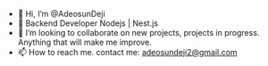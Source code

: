 - 👋 Hi, I’m @AdeosunDeji
- 👀 Backend Developer Nodejs | Nest.js
- 💞️ I’m looking to collaborate on new projects, projects in progress. Anything that will make me improve.
- 📫 How to reach me. contact me: adeosundeji2@gmail.com

<!-- -
AdeosunDeji/AdeosunDeji is a ✨ special ✨ repository because its `README.md` (this file) appears on your GitHub profile.
You can click the Preview link to take a look at your changes.
- -->
